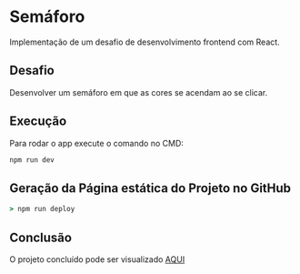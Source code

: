 # Semáforo

Implementação de um desafio de desenvolvimento frontend com React.

## Desafio

Desenvolver um semáforo em que as cores se acendam ao se clicar.

## Execução

Para rodar o app execute o comando no CMD:

```cmd
npm run dev
```

## Geração da Página estática do Projeto no GitHub

```cmd
> npm run deploy
```

## Conclusão

O projeto concluído pode ser visualizado [AQUI](https://passosdarezzo.github.io/semaforo)
